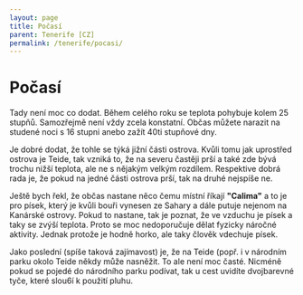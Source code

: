 ```yaml
---
layout: page
title: Počasí
parent: Tenerife [CZ]
permalink: /tenerife/pocasi/
---
```


# Počasí

Tady není moc co dodat. Během celého roku se teplota pohybuje kolem 25 stupňů. Samozřejmě není vždy zcela konstatní. Občas můžete narazit na studené noci s 16 stupni anebo zažít 40ti stupňové dny.

Je dobré dodat, že tohle se týká jižní části ostrova. Kvůli tomu jak uprostřed ostrova je Teide, tak vzniká to, že na severu častěji prší a také zde bývá trochu nižší teplota, ale ne s nějakým velkým rozdílem. Respektive dobrá rada je, že pokud na jedné části ostrova prší, tak na druhé nejspíše ne.

Ještě bych řekl, že občas nastane něco čemu místní říkají **"Calima"** a to je pro písek, který je kvůli bouři vynesen ze Sahary a dále putuje nejenom na Kanárské ostrovy. Pokud to nastane, tak je poznat, že ve vzduchu je písek a taky se zvýší teplota. Proto se moc nedoporučuje dělat fyzicky náročné aktivity. Jednak protože je hodně horko, ale taky člověk vdechuje písek.

Jako poslední (spíše taková zajímavost) je, že na Teide (popř. i v národním parku okolo Teide někdy může nasněžit. To ale není moc časté. Nicméně pokud se pojedé do národního parku podívat, tak u cest uvidíte dvojbarevné tyče, které slou6í k použití pluhu.